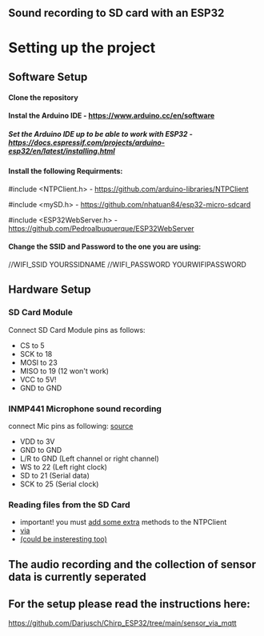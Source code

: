 ## Sound recording to SD card with an ESP32

# Setting up the project

## Software Setup

#### Clone the repository

#### Instal the Arduino IDE - https://www.arduino.cc/en/software

##### Set the Arduino IDE up to be able to work with ESP32 - https://docs.espressif.com/projects/arduino-esp32/en/latest/installing.html

#### Install the following Requirments:

#include <NTPClient.h> - https://github.com/arduino-libraries/NTPClient

#include <mySD.h> - https://github.com/nhatuan84/esp32-micro-sdcard

#include <ESP32WebServer.h> - https://github.com/Pedroalbuquerque/ESP32WebServer

#### Change the SSID and Password to the one you are using:
//WIFI_SSID YOURSSIDNAME
//WIFI_PASSWORD YOURWIFIPASSWORD


## Hardware Setup

### SD Card Module

Connect SD Card Module pins as follows:

- CS to 5
- SCK to 18
- MOSI to 23
- MISO to 19 (12 won't work)
- VCC to 5V!
- GND to GND

### INMP441 Microphone sound recording

connect Mic pins as following:
[source](https://bestofcpp.com/repo/atomic14-esp32-i2s-mic-test)

- VDD to 3V
- GND to GND
- L/R to GND (Left channel or right channel)
- WS to 22 (Left right clock)
- SD to 21 (Serial data)
- SCK to 25 (Serial clock)

### Reading files from the SD Card
- important! you must [add some extra](https://github.com/arduino-libraries/NTPClient/issues/113
) methods to the NTPClient 
- [via](http://www.iotsharing.com/2019/07/how-to-turn-esp-with-sdcard-or-spiffs-a-web-file-server.html)
- [(could be insteresting too)](https://www.iotsharing.com/2018/01/esp32-multipart-upload-file-and-download-via-http.html)

## The audio recording and the collection of sensor data is currently seperated
## For the setup please read the instructions here:

https://github.com/Darjusch/Chirp_ESP32/tree/main/sensor_via_mqtt
